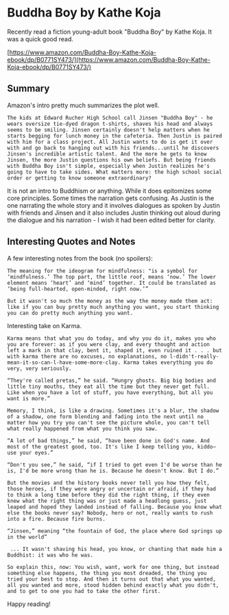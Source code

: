 # Buddha Boy by Kathe Koja

Recently read a fiction young-adult book "Buddha Boy" by Kathe Koja. It was a quick good read.

[https://www.amazon.com/Buddha-Boy-Kathe-Koja-ebook/dp/B0771SY473/](https://www.amazon.com/Buddha-Boy-Kathe-Koja-ebook/dp/B0771SY473/)

## Summary
Amazon's intro pretty much summarizes the plot well. 

```
The kids at Edward Rucher High School call Jinsen "Buddha Boy" - he wears oversize tie-dyed dragon t-shirts, shaves his head and always seems to be smiling. Jinsen certainly doesn't help matters when he starts begging for lunch money in the cafeteria. Then Justin is paired with him for a class project. All Justin wants to do is get it over with and go back to hanging out with his friends...until he discovers Jinsen's incredible artistic talent. And the more he gets to know Jinsen, the more Justin questions his own beliefs. But being friends with Buddha Boy isn't simple, especially when Justin realizes he's going to have to take sides. What matters more: the high school social order or getting to know someone extraordinary?
```

It is not an intro to Buddhism or anything. While it does epitomizes some core principles. Some times the narration gets confusing. As Justin is the one narrating the whole story and it involves dialogues as spoken by Justin with friends and Jinsen and it also includes Justin thinking out aloud during the dialogue and his narration - I wish it had been edited better for clarity.

## Interesting Quotes and Notes

A few interesting notes from the book (no spoilers):

```
The meaning for the ideogram for mindfulness: "is a symbol for ‘mindfulness.’ The top part, the little roof, means ‘now.’ The lower element means ‘heart’ and ‘mind’ together. It could be translated as ‘being full-hearted, open-minded, right now.’”
```

```
But it wasn't so much the money as the way the money made them act: like if you can buy pretty much anything you want, you start thinking you can do pretty much anything you want.
```

Interesting take on Karma.

```
Karma means that what you do today, and why you do it, makes you who you are forever: as if you were clay, and every thought and action left a mark in that clay, bent it, shaped it, even ruined it . . . but with karma there are no excuses, no explanations, no l-didn't-really-mean-it-so-can-l-have-some-more-clay. Karma takes everything you do very, very seriously.
```

```
“They're called pretas,” he said. “Hungry ghosts. Big big bodies and little tiny mouths, they eat all the time but they never get full. Like when you have a lot of stuff, you have everything, but all you want is more.”
```

```
Memory, I think, is like a drawing. Sometimes it's a blur, the shadow of a shadow, one form blending and fading into the next until no matter how you try you can't see the picture whole, you can't tell what really happened from what you think you saw.
```

```
“A lot of bad things,” he said, “have been done in God's name. And most of the greatest good, too. It's like I keep telling you, kiddo—use your eyes.”
```

```
“Don't you see,” he said, “if I tried to get even I'd be worse than he is, I'd be more wrong than he is. Because he doesn't know. But I do.”
```

```
But the movies and the history books never tell you how they felt, those heroes, if they were angry or uncertain or afraid, if they had to think a long time before they did the right thing, if they even knew what the right thing was or just made a headlong guess, just leaped and hoped they landed instead of falling. Because you know what else the books never say? Nobody, hero or not, really wants to rush into a fire. Because fire burns.
```

```
“Jinsen,” meaning “the fountain of God, the place where God springs up in the world”
```

```
 ... It wasn't shaving his head, you know, or chanting that made him a Buddhist: it was who he was.
```

```
So explain this, now: You wish, want, work for one thing, but instead something else happens, the thing you most dreaded, the thing you tried your best to stop. And then it turns out that what you wanted, all you wanted and more, stood hidden behind exactly what you didn't, and to get to one you had to take the other first.
```

Happy reading!
